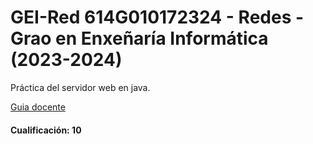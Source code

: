 # GEI-Red 614G010172324 - Redes - Grao en Enxeñaría Informática (2023-2024)
Práctica del servidor web en java.

[Guia docente](https://guiadocente.udc.es/guia_docent/index.php?centre=614&ensenyament=614G01&assignatura=614G01017&any_academic=2023_24&any_academic=2023_24)

#### Cualificación: 10
